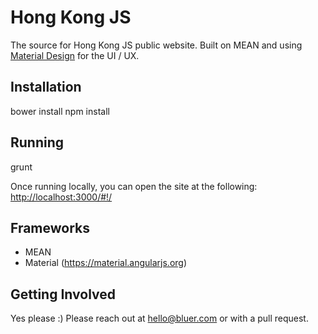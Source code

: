 # Hong Kong JS

The source for Hong Kong JS public website. Built on MEAN and using [Material Design](https://github.com/angular/material) for the UI / UX.

## Installation

  bower install
  npm install

## Running

  grunt

Once running locally, you can open the site at the following: [http://localhost:3000/#!/](http://localhost:3000/#!/)

## Frameworks

- MEAN
- Material (https://material.angularjs.org)

## Getting Involved

Yes please :) Please reach out at [hello@bluer.com](hello@bluer.com) or with a pull request.